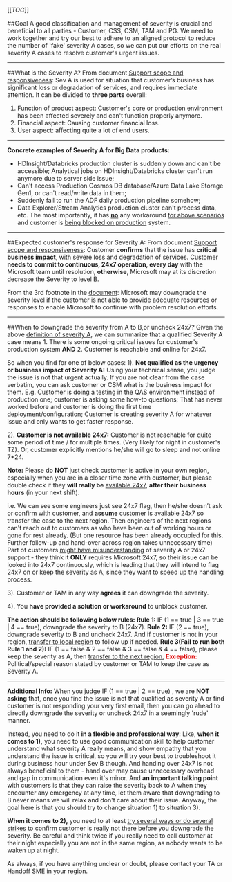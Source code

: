 
[[_TOC_]]

##Goal
A good classification and management of severity is crucial and beneficial to all parties - Customer, CSS, CSM, TAM and PG. We need to work together and try our best to adhere to an aligned protocol to reduce the number of 'fake' severity A cases, so we can put our efforts on the real severity A cases to resolve customer's urgent issues. 

---
##What is the Severity A?
From document [Support scope and responsiveness](https://azure.microsoft.com/en-us/support/plans/response/):
Sev A is used for situation that customer’s business has significant loss or degradation of services, and requires immediate attention.
It can be divided to **three parts** overall:  
1. Function of product aspect: Customer's core or production environment has been affected severely and can't function properly anymore.
2. Financial aspect: Causing customer financial loss.  
3. User aspect: affecting quite a lot of end users.

---
**Concrete examples of Severity A for Big Data products:** 
- HDInsight/Databricks production cluster is suddenly down and can't be accessible; Analytical jobs on HDInsight/Databricks cluster can't run anymore due to server side issue; 
- Can't access Production Cosmos DB database/Azure Data Lake Storage Gen1, or can't read/write data in them; 
- Suddenly fail to run the ADF daily production pipeline somehow;
- Data Explorer/Stream Analytics production cluster can't process data, etc.
The most importantly, it has <u>**no**</u> any workaround <u>for above scenarios</u> and customer is <u>being blocked on production</u> system.
---

##Expected customer's response for Severity A:
From document [Support scope and responsiveness](https://azure.microsoft.com/en-us/support/plans/response/):
Customer **confirms** that the issue has **critical business impact**, with severe loss and degradation of services.
Customer **needs to commit to continuous, 24x7 operation, every day** with the Microsoft team until resolution, **otherwise**, Microsoft may at its discretion decrease the Severity to level B.

From the 3rd footnote in the [document](https://azure.microsoft.com/en-us/support/plans/response/):
Microsoft may downgrade the severity level if the customer is not able to provide adequate resources or responses to enable Microsoft to continue with problem resolution efforts.

---
##When to downgrade the severity from A to B,or uncheck 24x7?
Given the above [definition of severity A](https://dev.azure.com/Supportability/Big%20Data/_wiki/wikis/Big-Data.wiki/331739/Case-Severity-Management?anchor=what-is-the-severity-a%3F), we can summarize that a qualified Severity A case means 1. There is some ongoing critical issues for customer's  production system **AND** 2. Customer is reachable and online for 24x7.

So when you find for one of below cases:
1). **Not qualified as the urgency or business impact of Severity A:** Using your technical sense, you judge the issue is not that urgent actually. If you are not clear from the case verbatim, you can ask customer or CSM what is the business impact for them. 
	E.g. Customer is doing a testing in the QAS environment instead of production one; customer is asking some how-to questions; That has never worked before and customer is doing the first time deployment/configuration; Customer is creating severity A for whatever issue and only wants to get faster response.

2). **Customer is not available 24x7:** Customer is not reachable for quite some period of time / for multiple times. (Very likely for night in customer's TZ). Or, customer explicitly mentions he/she will go to sleep and not online 7*24. 
	
**Note:** Please do **NOT** just check customer is active in your own region, especially when you are in a closer time zone with customer, but please double check if they **will really be** <u>available 24x7</u>, **after their business hours** (in your next shift).

i.e. We can see some engineers just see 24x7 flag, then he/she doesn’t ask or confirm with customer, and **assume** customer is available 24x7 so transfer the case to the next region. 
Then engineers of the next regions can't reach out to customers as who have been out of working hours or gone for rest already. (But one resource has been already occupied for this. Further follow-up and hand-over across region takes unnecessary time)
Part of customers <u>might have misunderstanding</u> of severity A or 24x7 support - they think it **ONLY** requires Microsoft 24x7, so their issue can be looked into 24x7 continuously, which is leading that they will intend to flag 24x7 on or keep the severity as A, since they want to speed up the handling process.

3). Customer or TAM in any way **agrees** it can downgrade the severity.
	
4). You **have provided a solution or workaround** to unblock customer.


**The action should be following below rules:**
**Rule 1:**
IF (1 == true | 3 == true | 4 == true), downgrade the severity to B (24x7).
**Rule 2:**
IF (2 == true), downgrade severity to B and uncheck 24x7. And if customer is not in your region, [transfer to local region](https://dev.azure.com/Supportability/Big%20Data/_wiki/wikis/Big-Data.wiki/306262/Case-Handoff-Process?anchor=process-for-non-24*7) to follow up if needed.
**Rule 3(Fail to run both Rule 1 and 2):**
IF (1 == false & 2 == false & 3 == false & 4 == false), please keep the severity as A, then [transfer to the next region.](https://dev.azure.com/Supportability/Big%20Data/_wiki/wikis/Big-Data.wiki/306262/Case-Handoff-Process?anchor=process-for-critical-%2F-24*7-cases)
<span style="color:#DF0101;">**Exception:** </span> Political/special reason stated by customer or TAM to keep the case as Severity A. 

---
**Additional Info:**
When you judge IF (1 == true | 2 == true) , we are **NOT asking** that, once you find the issue is not that qualified as severity A or find customer is not responding your very first email, then you can go ahead to directly downgrade the severity or uncheck 24x7 in a seemingly 'rude' manner.

Instead, you need to do it **in a flexible and professional way**:
Like, **when it comes to 1),** you need to use good communication skill to help customer understand what severity A really means, and show empathy that you understand the issue is critical, so you will try your best to troubleshoot it during business hour under Sev B though. And handing over 24x7 is not always beneficial to them - hand over may cause unnecessary overhead and gap in communication even it's minor. 
And **an important talking point** with customers is that they can raise the severity back to A when they encounter any emergency at any time, let them aware that downgrading to B never means we will relax and don't care about their issue. 
Anyway, the goal here is that you should try to change situation 1) to situation 3).

**When it comes to 2),** you need to at least <u>try several ways or do several strikes</u> to confirm customer is really not there before you downgrade the severity. Be careful and think twice if you really need to call customer at their night especially you are not in the same region, as nobody wants to be waken up at night.

As always, if you have anything unclear or doubt, please contact your TA or Handoff SME in your region.
